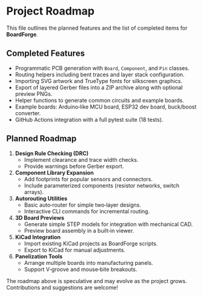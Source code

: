 # Project Roadmap

This file outlines the planned features and the list of completed items for **BoardForge**.

## Completed Features
- Programmatic PCB generation with `Board`, `Component`, and `Pin` classes.
- Routing helpers including bent traces and layer stack configuration.
- Importing SVG artwork and TrueType fonts for silkscreen graphics.
- Export of layered Gerber files into a ZIP archive along with optional preview PNGs.
- Helper functions to generate common circuits and example boards.
- Example boards: Arduino‑like MCU board, ESP32 dev board, buck/boost converter.
- GitHub Actions integration with a full pytest suite (18 tests).

## Planned Roadmap
1. **Design Rule Checking (DRC)**
   - Implement clearance and trace width checks.
   - Provide warnings before Gerber export.
2. **Component Library Expansion**
   - Add footprints for popular sensors and connectors.
   - Include parameterized components (resistor networks, switch arrays).
3. **Autorouting Utilities**
   - Basic auto‑router for simple two‑layer designs.
   - Interactive CLI commands for incremental routing.
4. **3D Board Previews**
   - Generate simple STEP models for integration with mechanical CAD.
   - Preview board assembly in a built‑in viewer.
5. **KiCad Integration**
   - Import existing KiCad projects as BoardForge scripts.
   - Export to KiCad for manual adjustments.
6. **Panelization Tools**
   - Arrange multiple boards into manufacturing panels.
   - Support V‑groove and mouse‑bite breakouts.

The roadmap above is speculative and may evolve as the project grows. Contributions and suggestions are welcome!
